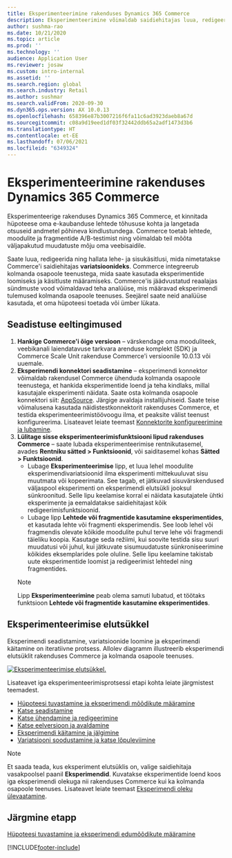 ```yaml
---
title: Eksperimenteerimine rakenduses Dynamics 365 Commerce
description: Eksperimenteerimine võimaldab saidiehitajas luua, redigeerida ja hallata lehe paigutust ning sisukäsitlusi. Terviklik eksperimenteerimise tugi on lubatud e-kaubanduse lehtede ja lehel olevate üksuste jaoks.
author: sushma-rao
ms.date: 10/21/2020
ms.topic: article
ms.prod: ''
ms.technology: ''
audience: Application User
ms.reviewer: josaw
ms.custom: intro-internal
ms.assetid: ''
ms.search.region: global
ms.search.industry: Retail
ms.author: sushmar
ms.search.validFrom: 2020-09-30
ms.dyn365.ops.version: AX 10.0.13
ms.openlocfilehash: 658396e87b3007216f6fa11c6ad3923daeb8a67d
ms.sourcegitcommit: c08a9d19eed1df03f32442ddb65a2adf1473d3b6
ms.translationtype: HT
ms.contentlocale: et-EE
ms.lasthandoff: 07/06/2021
ms.locfileid: "6349324"
---
```

# <a name="experimentation-in-dynamics-365-commerce"></a>Eksperimenteerimine rakenduses Dynamics 365 Commerce
Eksperimenteerige rakenduses Dynamics 365 Commerce, et kinnitada hüpoteese oma e-kaubanduse lehtede tõhususe kohta ja langetada otsuseid andmetel põhineva kindlustundega. Commerce toetab lehtede, moodulite ja fragmentide A/B-testimist ning võimaldab teil mõõta väljapakutud muudatuste mõju oma veebisaidile.

Saate luua, redigeerida ning hallata lehe- ja sisukäsitlusi, mida nimetatakse Commerce'i saidiehitajas **variatsioonideks**. Commerce integreerub kolmanda osapoole teenustega, mida saate kasutada eksperimentide loomiseks ja käsitluste määramiseks. Commerce'is jäädvustatud reaalajas sündmuste vood võimaldavad teha analüüse, mis määravad eksperimendi tulemused kolmanda osapoole teenuses. Seejärel saate neid analüüse kasutada, et oma hüpoteesi toetada või ümber lükata.

## <a name="set-up-prerequisites"></a> Seadistuse eeltingimused
1. **Hankige Commerce'i õige versioon** – värskendage oma mooduliteek, veebikanali laiendatavuse tarkvara arenduse komplekt (SDK) ja Commerce Scale Unit rakenduse Commerce'i versioonile 10.0.13 või uuemale.
1. **Eksperimendi konnektori seadistamine** – eksperimendi konnektor võimaldab rakendusel Commerce ühenduda kolmanda osapoole teenustega, et hankida eksperimentide loend ja teha kindlaks, millal kasutajale eksperimenti näidata. Saate osta kolmanda osapoole konnektori siit: [AppSource](https://appsource.microsoft.com). Järgige avaldaja installijuhiseid. Saate teise võimalusena kasutada näidistestkonnektorit rakenduses Commerce, et testida eksperimenteerimistöövoogu ilma, et peaksite välist teenust konfigureerima. Lisateavet leiate teemast [Konnektorite konfigureerimine ja lubamine](e-commerce-extensibility/connectors.md). 
1. **Lülitage sisse eksperimenteerimisfunktsiooni lipud rakenduses Commerce** – saate lubada eksperimenteerimise rentnikutasemel, avades **Rentniku sätted > Funktsioonid**, või saiditasemel kohas **Sätted > Funktsioonid**.
    - Lubage **Eksperimenteerimise** lipp, et luua lehel moodulite eksperimendivariatsioonid ilma eksperimenti mittekuuluvat sisu muutmata või kopeerimata. See tagab, et jätkuvad sisuvärskendused väljaspool eksperimenti on eksperimendi elutsükli jooksul sünkroonitud. Selle lipu keelamise korral ei näidata kasutajatele ühtki eksperimente ja eemaldatakse saidiehitajast kõik redigeerimisfunktsioonid.
    - Lubage lipp **Lehtede või fragmentide kasutamine eksperimentides**, et kasutada lehte või fragmenti eksperimendis. See loob lehel või fragmendis olevate kõikide moodulite puhul terve lehe või fragmendi täieliku koopia. Kasutage seda režiimi, kui soovite testida sisu suuri muudatusi või juhul, kui jätkuvate sisumuudatuste sünkroniseerimine kõikides eksemplarides pole oluline. Selle lipu keelamine takistab uute eksperimentide loomist ja redigeerimist lehtedel ning fragmentides.
    > [!NOTE]
    > Lipp **Eksperimenteerimine** peab olema samuti lubatud, et töötaks funktsioon **Lehtede või fragmentide kasutamine eksperimentides**.
    
## <a name="experimentation-lifecycle"></a>Eksperimenteerimise elutsükkel
Eksperimendi seadistamine, variatsioonide loomine ja eksperimendi käitamine on iteratiivne protsess. Allolev diagramm illustreerib eksperimendi elutsüklit rakenduses Commerce ja kolmanda osapoole teenuses. 

[ ![Eksperimenteerimise elutsükkel.](./media/experimentation_lifecycle.svg) ](./media/experimentation_lifecycle.svg#lightbox)

Lisateavet iga eksperimenteerimisprotsessi etapi kohta leiate järgmistest teemadest.
- [Hüpoteesi tuvastamine ja eksperimendi mõõdikute määramine](experimentation-identify.md)
- [Katse seadistamine](experimentation-setup.md)
- [Katse ühendamine ja redigeerimine](experimentation-connect-edit.md)
- [Katse eelversioon ja avaldamine](experimentation-preview-publish.md)
- [Eksperimendi käitamine ja jälgimine](experimentation-run-monitor.md)
- [Variatsiooni soodustamine ja katse lõpuleviimine](experimentation-review-complete.md)

> [!NOTE]
> Et saada teada, kus eksperiment elutsüklis on, valige saidiehitaja vasakpoolsel paanil **Eksperimendid**. Kuvatakse eksperimentide loend koos iga eksperimendi olekuga nii rakenduses Commerce kui ka kolmanda osapoole teenuses. Lisateavet leiate teemast [Eksperimendi oleku ülevaatamine](experimentation-status.md).

## <a name="next-step"></a>Järgmine etapp
[Hüpoteesi tuvastamine ja eksperimendi edumõõdikute määramine](experimentation-identify.md) 


[!INCLUDE[footer-include](../includes/footer-banner.md)]